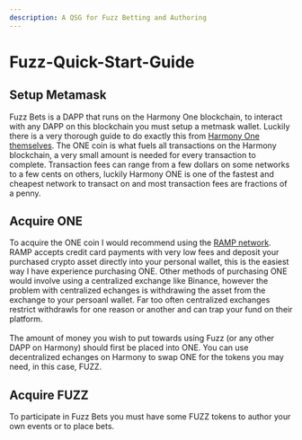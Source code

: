 ```yaml
---
description: A QSG for Fuzz Betting and Authoring
---
```


# Fuzz-Quick-Start-Guide

## Setup Metamask

Fuzz Bets is a DAPP that runs on the Harmony One blockchain, to interact with any DAPP on this blockchain you must setup a metmask wallet. Luckily there is a very thorough guide to do exactly this from [Harmony One themselves](https://docs.harmony.one/home/general/wallets/browser-extensions-wallets/metamask-wallet). The ONE coin is what fuels all transactions on the Harmony blockchain, a very small amount is needed for every transaction to complete. Transaction fees can range from a few dollars on some networks to a few cents on others, luckily Harmony ONE is one of the fastest and cheapest network to transact on and most transaction fees are fractions of a penny.

## Acquire ONE

To acquire the ONE coin I would recommend using the [RAMP network](https://ramp.network). RAMP accepts credit card payments with very low fees and deposit your purchased crypto asset directly into your personal wallet, this is the easiest way I have experience purchasing ONE. Other methods of purchasing ONE would involve using a centralized exchange like Binance, however the problem with centralized echanges is withdrawing the asset from the exchange to your persoanl wallet. Far too often centralized exchanges restrict withdrawls for one reason or another and can trap your fund on their platform.\
\
The amount of money you wish to put towards using Fuzz (or any other DAPP on Harmony) should first be placed into ONE. You can use decentralized echanges on Harmony to swap ONE for the tokens you may need, in this case, FUZZ.

## Acquire FUZZ

To participate in Fuzz Bets you must have some FUZZ tokens to author your own events or to place bets.
